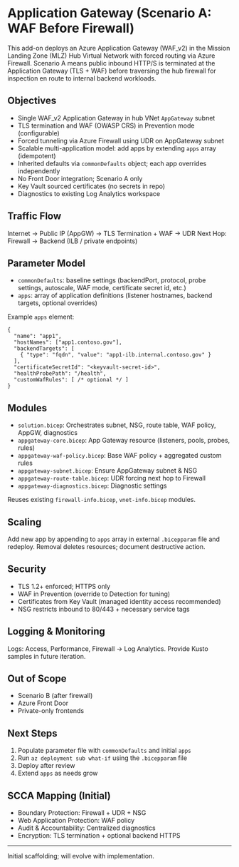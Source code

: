 # Application Gateway (Scenario A: WAF Before Firewall)

This add-on deploys an Azure Application Gateway (WAF_v2) in the Mission Landing Zone (MLZ) Hub Virtual Network with forced routing via Azure Firewall. Scenario A means public inbound HTTP/S is terminated at the Application Gateway (TLS + WAF) before traversing the hub firewall for inspection en route to internal backend workloads.

## Objectives

* Single WAF_v2 Application Gateway in hub VNet `AppGateway` subnet
* TLS termination and WAF (OWASP CRS) in Prevention mode (configurable)
* Forced tunneling via Azure Firewall using UDR on AppGateway subnet
* Scalable multi-application model: add apps by extending `apps` array (idempotent)
* Inherited defaults via `commonDefaults` object; each app overrides independently
* No Front Door integration; Scenario A only
* Key Vault sourced certificates (no secrets in repo)
* Diagnostics to existing Log Analytics workspace

## Traffic Flow

Internet -> Public IP (AppGW) -> TLS Termination + WAF -> UDR Next Hop: Firewall -> Backend (ILB / private endpoints)

## Parameter Model

* `commonDefaults`: baseline settings (backendPort, protocol, probe settings, autoscale, WAF mode, certificate secret id, etc.)
* `apps`: array of application definitions (listener hostnames, backend targets, optional overrides)

Example `apps` element:

```jsonc
{
  "name": "app1",
  "hostNames": ["app1.contoso.gov"],
  "backendTargets": [
    { "type": "fqdn", "value": "app1-ilb.internal.contoso.gov" }
  ],
  "certificateSecretId": "<keyvault-secret-id>",
  "healthProbePath": "/health",
  "customWafRules": [ /* optional */ ]
}
```

## Modules

* `solution.bicep`: Orchestrates subnet, NSG, route table, WAF policy, AppGW, diagnostics
* `appgateway-core.bicep`: App Gateway resource (listeners, pools, probes, rules)
* `appgateway-waf-policy.bicep`: Base WAF policy + aggregated custom rules
* `appgateway-subnet.bicep`: Ensure AppGateway subnet & NSG
* `appgateway-route-table.bicep`: UDR forcing next hop to Firewall
* `appgateway-diagnostics.bicep`: Diagnostic settings

Reuses existing `firewall-info.bicep`, `vnet-info.bicep` modules.

## Scaling

Add new app by appending to `apps` array in external `.bicepparam` file and redeploy. Removal deletes resources; document destructive action.

## Security

* TLS 1.2+ enforced; HTTPS only
* WAF in Prevention (override to Detection for tuning)
* Certificates from Key Vault (managed identity access recommended)
* NSG restricts inbound to 80/443 + necessary service tags

## Logging & Monitoring

Logs: Access, Performance, Firewall -> Log Analytics. Provide Kusto samples in future iteration.

## Out of Scope

* Scenario B (after firewall)
* Azure Front Door
* Private-only frontends

## Next Steps

1. Populate parameter file with `commonDefaults` and initial `apps`
2. Run `az deployment sub what-if` using the `.bicepparam` file
3. Deploy after review
4. Extend `apps` as needs grow

## SCCA Mapping (Initial)

* Boundary Protection: Firewall + UDR + NSG
* Web Application Protection: WAF policy
* Audit & Accountability: Centralized diagnostics
* Encryption: TLS termination + optional backend HTTPS

---
Initial scaffolding; will evolve with implementation.
